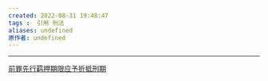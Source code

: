 ```yaml
---
created: 2022-08-31 19:48:47
tags :  引用 刑法
aliases: undefined
原作者: undefined
---
```

---
[前罪先行羁押期限应予折抵刑期](https://www.spp.gov.cn/spp/llyj/201804/t20180425_376393.shtml)



